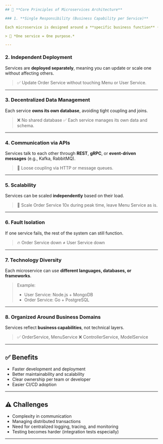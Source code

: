 ```yaml
---
## 🔑 **Core Principles of Microservices Architecture**

### 1. **Single Responsibility (Business Capability per Service)**

Each microservice is designed around a **specific business function** (e.g., user, order, menu, payment, stock).

> 📌 *One service = One purpose.*

---
```


### 2. **Independent Deployment**

Services are **deployed separately**, meaning you can update or scale one without affecting others.

> ✅ Update Order Service without touching Menu or User Service.

---

### 3. **Decentralized Data Management**

Each service **owns its own database**, avoiding tight coupling and joins.

> ❌ No shared database
> ✅ Each service manages its own data and schema.

---

### 4. **Communication via APIs**

Services talk to each other through **REST**, **gRPC**, or **event-driven messages** (e.g., Kafka, RabbitMQ).

> 🧩 Loose coupling via HTTP or message queues.

---

### 5. **Scalability**

Services can be scaled **independently** based on their load.

> 🧱 Scale Order Service 10x during peak time, leave Menu Service as is.

---

### 6. **Fault Isolation**

If one service fails, the rest of the system can still function.

> 🔥 Order Service down ≠ User Service down

---

### 7. **Technology Diversity**

Each microservice can use **different languages, databases, or frameworks**.

> Example:
>
> * User Service: Node.js + MongoDB
> * Order Service: Go + PostgreSQL

---

### 8. **Organized Around Business Domains**

Services reflect **business capabilities**, not technical layers.

> ✅ OrderService, MenuService
> ❌ ControllerService, ModelService

---

## ✅ Benefits

* Faster development and deployment
* Better maintainability and scalability
* Clear ownership per team or developer
* Easier CI/CD adoption

---

## ⚠️ Challenges

* Complexity in communication
* Managing distributed transactions
* Need for centralized logging, tracing, and monitoring
* Testing becomes harder (integration tests especially)

---
